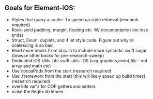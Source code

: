 ## Goals for Element-iOS:
- Styles that query a cache. To speed up style retrieval (research required)
- Rock-solid padding, margin, floating etc. W/ documentation (no lose ends)
- Struct, Enum, duplets, and if let style code. Figure out why nil coalescing is so bad
- Read more books from objc.io to include more syntactic swift sugar (browse other books for pre-research-sweep)
- Dedicated iOS Utils Lib: swift-utils-iOS (svg,graphics,event,file - not array and math etc)
- Use cocoaPods from the start (research required)
- Use .framework from the start (this will likely speed up build times) (research required)
- override var's for OOP getters and setters
- make the RegEx lib leaner 
